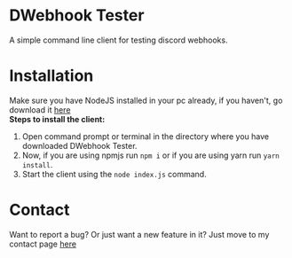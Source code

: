 # DWebhook Tester
A simple command line client for testing discord webhooks.
# Installation
Make sure you have NodeJS installed in your pc already, if you haven't, go download it [here](https://nodejs.org/)    
**Steps to install the client:**   
1. Open command prompt or terminal in the directory where you have downloaded DWebhook Tester.
2. Now, if you are using npmjs run `npm i` or if you are using yarn run `yarn install`.
3. Start the client using the `node index.js` command.

# Contact
Want to report a bug? Or just want a new feature in it? Just move to my contact page [here](http://contact.phoenix852.rf.md/)
